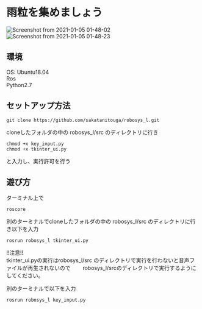 # 雨粒を集めましょう  
![Screenshot from 2021-01-05 01-48-02](https://user-images.githubusercontent.com/52824423/103558904-b0343700-4ef8-11eb-9f32-1a9fbc725d76.png)  
![Screenshot from 2021-01-05 01-48-23](https://user-images.githubusercontent.com/52824423/103558961-c5a96100-4ef8-11eb-98a8-1bdf18dead22.png)

## 環境
OS: Ubuntu18.04  
Ros  
Python2.7  
## セットアップ方法  
```
git clone https://github.com/sakatanitouga/robosys_l.git  
```  

cloneしたフォルダの中の robosys_l/src のディレクトリに行き  

```
chmod +x key_input.py
chmod +x tkinter_ui.py
```
と入力し、実行許可を行う  

## 遊び方  
ターミナル上で
```
roscore
```

別のターミナルでcloneしたフォルダの中の robosys_l/src のディレクトリに行き以下を入力  
```
rosrun robosys_l tkinter_ui.py
```  
!!注意!!  
tkinter_ui.pyの実行はrobosys_l/src のディレクトリで実行を行わないと音声ファイルが再生されないので　　
robosys_l/srcのディレクトリで実行するようにしてください。

別のターミナルで以下を入力
```
rosrun robosys_l key_input.py
```


